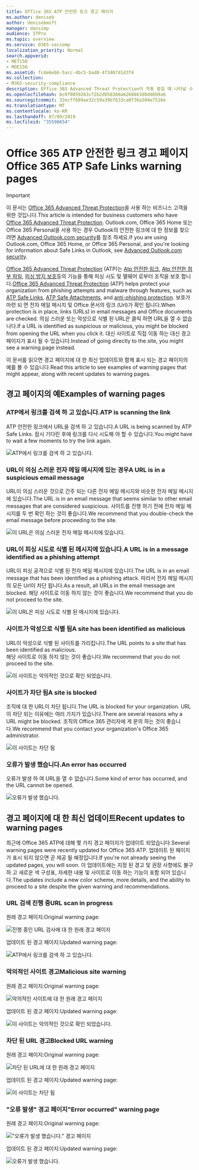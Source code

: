 ```yaml
---
title: Office 365 ATP 안전한 링크 경고 페이지
ms.author: deniseb
author: denisebmsft
manager: dansimp
audience: ITPro
ms.topic: overview
ms.service: O365-seccomp
localization_priority: Normal
search.appverid:
- MET150
- MOE150
ms.assetid: fc4e6ebb-5acc-4bc5-bad8-4f3407d1d3f4
ms.collection:
- M365-security-compliance
description: Office 365 Advanced Threat Protection이 작동 중일 때 나타날 수 있는 경고 페이지에 대 한 개요를 가져옵니다.
ms.openlocfilehash: bc0f0859263c72b2d058366a6268663d0dd6b9a6
ms.sourcegitcommit: 32ecff689ae32c59a39b7633ca0f36a304e7516e
ms.translationtype: MT
ms.contentlocale: ko-KR
ms.lasthandoff: 07/09/2019
ms.locfileid: "35598654"
---
```

# <a name="office-365-atp-safe-links-warning-pages"></a><span data-ttu-id="59a37-103">Office 365 ATP 안전한 링크 경고 페이지</span><span class="sxs-lookup"><span data-stu-id="59a37-103">Office 365 ATP Safe Links warning pages</span></span>

> [!IMPORTANT]
> <span data-ttu-id="59a37-104">이 문서는 [Office 365 Advanced Threat Protection](office-365-atp.md)을 사용 하는 비즈니스 고객을 위한 것입니다.</span><span class="sxs-lookup"><span data-stu-id="59a37-104">This article is intended for business customers who have [Office 365 Advanced Threat Protection](office-365-atp.md).</span></span> <span data-ttu-id="59a37-105">Outlook.com, Office 365 Home 또는 Office 365 Personal을 사용 하는 경우 Outlook의 안전한 링크에 대 한 정보를 찾으려면 [Advanced Outlook.com security](https://support.office.com/article/advanced-outlook-com-security-for-office-365-subscribers-882d2243-eab9-4545-a58a-b36fee4a46e2)를 참조 하세요.</span><span class="sxs-lookup"><span data-stu-id="59a37-105">If you are using Outlook.com, Office 365 Home, or Office 365 Personal, and you're looking for information about Safe Links in Outlook, see [Advanced Outlook.com security](https://support.office.com/article/advanced-outlook-com-security-for-office-365-subscribers-882d2243-eab9-4545-a58a-b36fee4a46e2).</span></span>

<span data-ttu-id="59a37-106">[Office 365 Advanced Threat Protection](office-365-atp.md) (ATP)는 [Atp 안전한 링크](atp-safe-links.md), [Atp 안전한 첨부 파일](atp-safe-attachments.md), [피싱 방지 보호](anti-phishing-protection.md)등의 기능을 통해 피싱 시도 및 맬웨어 로부터 조직을 보호 합니다.</span><span class="sxs-lookup"><span data-stu-id="59a37-106">[Office 365 Advanced Threat Protection](office-365-atp.md) (ATP) helps protect your organization from phishing attempts and malware through features, such as [ATP Safe Links](atp-safe-links.md), [ATP Safe Attachments](atp-safe-attachments.md), and [anti-phishing protection](anti-phishing-protection.md).</span></span> <span data-ttu-id="59a37-107">보호가 마련 되 면 전자 메일 메시지 및 Office 문서의 링크 (Url)가 확인 됩니다.</span><span class="sxs-lookup"><span data-stu-id="59a37-107">When protection is in place, links (URLs) in email messages and Office documents are checked.</span></span> <span data-ttu-id="59a37-108">의심 스러운 또는 악성으로 식별 된 URL은 클릭 하면 URL을 열 수 없습니다.</span><span class="sxs-lookup"><span data-stu-id="59a37-108">If a URL is identified as suspicious or malicious, you might be blocked from opening the URL when you click it.</span></span> <span data-ttu-id="59a37-109">대신 사이트로 직접 이동 하는 대신 경고 페이지가 표시 될 수 있습니다.</span><span class="sxs-lookup"><span data-stu-id="59a37-109">Instead of going directly to the site, you might see a warning page instead.</span></span> 
  
<span data-ttu-id="59a37-110">이 문서를 읽으면 경고 페이지에 대 한 최신 업데이트와 함께 표시 되는 경고 페이지의 예를 볼 수 있습니다.</span><span class="sxs-lookup"><span data-stu-id="59a37-110">Read this article to see examples of warning pages that might appear, along with recent updates to warning pages.</span></span>
  
## <a name="examples-of-warning-pages"></a><span data-ttu-id="59a37-111">경고 페이지의 예</span><span class="sxs-lookup"><span data-stu-id="59a37-111">Examples of warning pages</span></span>

### <a name="atp-is-scanning-the-link"></a><span data-ttu-id="59a37-112">ATP에서 링크를 검색 하 고 있습니다.</span><span class="sxs-lookup"><span data-stu-id="59a37-112">ATP is scanning the link</span></span>

<span data-ttu-id="59a37-113">ATP 안전한 링크에서 URL을 검색 하 고 있습니다.</span><span class="sxs-lookup"><span data-stu-id="59a37-113">A URL is being scanned by ATP Safe Links.</span></span> <span data-ttu-id="59a37-114">잠시 기다린 후에 링크를 다시 시도해 야 할 수 있습니다.</span><span class="sxs-lookup"><span data-stu-id="59a37-114">You might have to wait a few moments to try the link again.</span></span>

![ATP에서 링크를 검색 하 고 있습니다.](media/ee8dd5ed-6b91-4248-b054-12b719e8d0ed.png)

### <a name="a-url-is-in-a-suspicious-email-message"></a><span data-ttu-id="59a37-116">URL이 의심 스러운 전자 메일 메시지에 있는 경우</span><span class="sxs-lookup"><span data-stu-id="59a37-116">A URL is in a suspicious email message</span></span>

<span data-ttu-id="59a37-117">URL이 의심 스러운 것으로 간주 되는 다른 전자 메일 메시지와 비슷한 전자 메일 메시지에 있습니다.</span><span class="sxs-lookup"><span data-stu-id="59a37-117">The URL is in an email message that seems similar to other email messages that are considered suspicious.</span></span> <span data-ttu-id="59a37-118">사이트를 진행 하기 전에 전자 메일 메시지를 두 번 확인 하는 것이 좋습니다.</span><span class="sxs-lookup"><span data-stu-id="59a37-118">We recommend that you double-check the email message before proceeding to the site.</span></span>

![이 URL은 의심 스러운 전자 메일 메시지에 있습니다.](media/33f57923-23e3-4b0f-838b-6ad589ba897b.png)

### <a name="a-url-is-in-a-message-identified-as-a-phishing-attempt"></a><span data-ttu-id="59a37-120">URL이 피싱 시도로 식별 된 메시지에 있습니다.</span><span class="sxs-lookup"><span data-stu-id="59a37-120">A URL is in a message identified as a phishing attempt</span></span>

<span data-ttu-id="59a37-121">URL이 피싱 공격으로 식별 된 전자 메일 메시지에 있습니다.</span><span class="sxs-lookup"><span data-stu-id="59a37-121">The URL is in an email message that has been identified as a phishing attack.</span></span> <span data-ttu-id="59a37-122">따라서 전자 메일 메시지의 모든 Url이 차단 됩니다.</span><span class="sxs-lookup"><span data-stu-id="59a37-122">As a result, all URLs in the email message are blocked.</span></span> <span data-ttu-id="59a37-123">해당 사이트로 이동 하지 않는 것이 좋습니다.</span><span class="sxs-lookup"><span data-stu-id="59a37-123">We recommend that you do not proceed to the site.</span></span>

![이 URL은 피싱 시도로 식별 된 메시지에 있습니다.](media/6e544a28-0604-4821-aba6-d5a57bb917e5.png)

### <a name="a-site-has-been-identified-as-malicious"></a><span data-ttu-id="59a37-125">사이트가 악성으로 식별 됨</span><span class="sxs-lookup"><span data-stu-id="59a37-125">A site has been identified as malicious</span></span>

<span data-ttu-id="59a37-126">URL이 악성으로 식별 된 사이트를 가리킵니다.</span><span class="sxs-lookup"><span data-stu-id="59a37-126">The URL points to a site that has been identified as malicious.</span></span>  <br/> <span data-ttu-id="59a37-127">해당 사이트로 이동 하지 않는 것이 좋습니다.</span><span class="sxs-lookup"><span data-stu-id="59a37-127">We recommend that you do not proceed to the site.</span></span>

![이 사이트는 악의적인 것으로 확인 되었습니다.](media/058883c8-23f0-4672-9c1c-66b084796177.png)

### <a name="a-site-is-blocked"></a><span data-ttu-id="59a37-129">사이트가 차단 됨</span><span class="sxs-lookup"><span data-stu-id="59a37-129">A site is blocked</span></span>

<span data-ttu-id="59a37-130">조직에 대 한 URL이 차단 됩니다.</span><span class="sxs-lookup"><span data-stu-id="59a37-130">The URL is blocked for your organization.</span></span> <span data-ttu-id="59a37-131">URL이 차단 되는 이유에는 여러 가지가 있습니다.</span><span class="sxs-lookup"><span data-stu-id="59a37-131">There are several reasons why a URL might be blocked.</span></span> <span data-ttu-id="59a37-132">조직의 Office 365 관리자에 게 문의 하는 것이 좋습니다.</span><span class="sxs-lookup"><span data-stu-id="59a37-132">We recommend that you contact your organization's Office 365 administrator.</span></span>

![이 사이트는 차단 됨](media/6b4bda2d-a1e6-419e-8b10-588e83c3af3f.png)

### <a name="an-error-has-occurred"></a><span data-ttu-id="59a37-134">오류가 발생 했습니다.</span><span class="sxs-lookup"><span data-stu-id="59a37-134">An error has occurred</span></span>

<span data-ttu-id="59a37-135">오류가 발생 하 여 URL을 열 수 없습니다.</span><span class="sxs-lookup"><span data-stu-id="59a37-135">Some kind of error has occurred, and the URL cannot be opened.</span></span>

![오류가 발생 했습니다.](media/2f7465a4-1cf4-4c1c-b7d4-3c07e4b795b4.png)

## <a name="recent-updates-to-warning-pages"></a><span data-ttu-id="59a37-137">경고 페이지에 대 한 최신 업데이트</span><span class="sxs-lookup"><span data-stu-id="59a37-137">Recent updates to warning pages</span></span>

<span data-ttu-id="59a37-138">최근에 Office 365 ATP에 대해 몇 가지 경고 페이지가 업데이트 되었습니다.</span><span class="sxs-lookup"><span data-stu-id="59a37-138">Several warning pages were recently updated for Office 365 ATP.</span></span> <span data-ttu-id="59a37-139">업데이트 된 페이지가 표시 되지 않으면 곧 제공 될 예정입니다.</span><span class="sxs-lookup"><span data-stu-id="59a37-139">If you're not already seeing the updated pages, you will soon.</span></span> <span data-ttu-id="59a37-140">이 업데이트에는 지정 된 경고 및 권장 사항에도 불구 하 고 새로운 색 구성표, 자세한 내용 및 사이트로 이동 하는 기능이 포함 되어 있습니다.</span><span class="sxs-lookup"><span data-stu-id="59a37-140">The updates include a new color scheme, more details, and the ability to proceed to a site despite the given warning and recommendations.</span></span>

### <a name="url-scan-in-progress"></a><span data-ttu-id="59a37-141">URL 검색 진행 중</span><span class="sxs-lookup"><span data-stu-id="59a37-141">URL scan in progress</span></span>

<span data-ttu-id="59a37-142">원래 경고 페이지:</span><span class="sxs-lookup"><span data-stu-id="59a37-142">Original warning page:</span></span>

![진행 중인 URL 검사에 대 한 원래 경고 페이지](media/04368763-763f-43d6-94a4-a48291d36893.png)

<span data-ttu-id="59a37-144">업데이트 된 경고 페이지:</span><span class="sxs-lookup"><span data-stu-id="59a37-144">Updated warning page:</span></span>

![ATP에서 링크를 검색 하 고 있습니다.](media/ee8dd5ed-6b91-4248-b054-12b719e8d0ed.png)

### <a name="malicious-site-warning"></a><span data-ttu-id="59a37-146">악의적인 사이트 경고</span><span class="sxs-lookup"><span data-stu-id="59a37-146">Malicious site warning</span></span>

<span data-ttu-id="59a37-147">원래 경고 페이지:</span><span class="sxs-lookup"><span data-stu-id="59a37-147">Original warning page:</span></span>

![악의적인 사이트에 대 한 원래 경고 페이지](media/b9efda09-6dd8-46ef-82cb-56e4d538b8f5.png)

<span data-ttu-id="59a37-149">업데이트 된 경고 페이지:</span><span class="sxs-lookup"><span data-stu-id="59a37-149">Updated warning page:</span></span>

![이 사이트는 악의적인 것으로 확인 되었습니다.](media/058883c8-23f0-4672-9c1c-66b084796177.png)

### <a name="blocked-url-warning"></a><span data-ttu-id="59a37-151">차단 된 URL 경고</span><span class="sxs-lookup"><span data-stu-id="59a37-151">Blocked URL warning</span></span>

<span data-ttu-id="59a37-152">원래 경고 페이지:</span><span class="sxs-lookup"><span data-stu-id="59a37-152">Original warning page:</span></span>

![차단 된 URL에 대 한 원래 경고 페이지](media/3d6ba028-30bf-45fc-958e-d3aad3defc83.png)

<span data-ttu-id="59a37-154">업데이트 된 경고 페이지:</span><span class="sxs-lookup"><span data-stu-id="59a37-154">Updated warning page:</span></span>

![이 사이트는 차단 됨](media/6b4bda2d-a1e6-419e-8b10-588e83c3af3f.png)

### <a name="error-occurred-warning-page"></a><span data-ttu-id="59a37-156">"오류 발생" 경고 페이지</span><span class="sxs-lookup"><span data-stu-id="59a37-156">"Error occurred" warning page</span></span>

<span data-ttu-id="59a37-157">원래 경고 페이지:</span><span class="sxs-lookup"><span data-stu-id="59a37-157">Original warning page:</span></span>

!["오류가 발생 했습니다." 경고 페이지](media/9aaa4383-2f23-48be-bdaa-8efbcb2acc70.png)

<span data-ttu-id="59a37-159">업데이트 된 경고 페이지:</span><span class="sxs-lookup"><span data-stu-id="59a37-159">Updated warning page:</span></span>

![오류가 발생 했습니다.](media/2f7465a4-1cf4-4c1c-b7d4-3c07e4b795b4.png)
   
